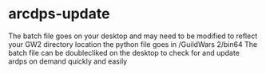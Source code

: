 # arcdps-update
The batch file goes on your desktop and may need to be modified to reflect your GW2 directory location
the python file goes in /GuildWars 2/bin64 
The batch file can be doublecliked on the desktop to check for and update ardps on demand quickly and easily
